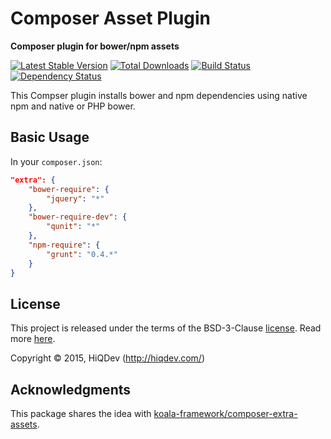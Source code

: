 Composer Asset Plugin
=====================

**Composer plugin for bower/npm assets**

[![Latest Stable Version](https://poser.pugx.org/hiqdev/composer-asset-plugin/v/stable)](https://packagist.org/packages/hiqdev/composer-asset-plugin)
[![Total Downloads](https://poser.pugx.org/hiqdev/composer-asset-plugin/downloads)](https://packagist.org/packages/hiqdev/composer-asset-plugin)
[![Build Status](https://img.shields.io/travis/hiqdev/composer-asset-plugin.svg)](https://travis-ci.org/hiqdev/composer-asset-plugin)
[![Dependency Status](https://www.versioneye.com/php/hiqdev:composer-asset-plugin/dev-master/badge.svg)](https://www.versioneye.com/php/hiqdev:composer-asset-plugin/dev-master)

This Compser plugin installs bower and npm dependencies using
native npm and native or PHP bower.

## Basic Usage

In your `composer.json`:

```json
"extra": {
    "bower-require": {
        "jquery": "*"
    },
    "bower-require-dev": {
        "qunit": "*"
    },
    "npm-require": {
        "grunt": "0.4.*"
    }
}
```

## License

This project is released under the terms of the BSD-3-Clause [license](LICENSE).
Read more [here](http://choosealicense.com/licenses/bsd-3-clause).

Copyright © 2015, HiQDev (http://hiqdev.com/)

## Acknowledgments

This package shares the idea with [koala-framework/composer-extra-assets](https://github.com/koala-framework/composer-extra-assets).
